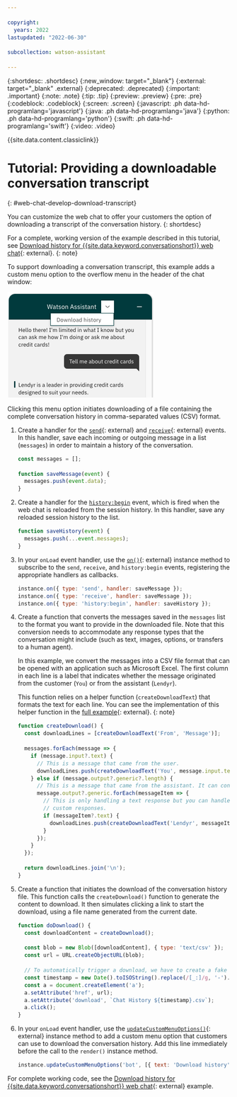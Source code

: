 ```yaml
---

copyright:
  years: 2022
lastupdated: "2022-06-30"

subcollection: watson-assistant

---
```


{:shortdesc: .shortdesc}
{:new_window: target="_blank"}
{:external: target="_blank" .external}
{:deprecated: .deprecated}
{:important: .important}
{:note: .note}
{:tip: .tip}
{:preview: .preview}
{:pre: .pre}
{:codeblock: .codeblock}
{:screen: .screen}
{:javascript: .ph data-hd-programlang='javascript'}
{:java: .ph data-hd-programlang='java'}
{:python: .ph data-hd-programlang='python'}
{:swift: .ph data-hd-programlang='swift'}
{:video: .video}

{{site.data.content.classiclink}}

# Tutorial: Providing a downloadable conversation transcript
{: #web-chat-develop-download-transcript}

You can customize the web chat to offer your customers the option of downloading a transcript of the conversation history.
{: shortdesc}

For a complete, working version of the example described in this tutorial, see [Download history for {{site.data.keyword.conversationshort}} web chat](https://github.com/watson-developer-cloud/assistant-toolkit/tree/web-chat-tutorials-integration-branch/integrations/webchat/examples/download-history){: external}.
{: note}

To support downloading a conversation transcript, this example adds a custom menu option to the overflow menu in the header of the chat window:

![Screen capture showing "Download history" menu option](images/web-chat-download-history.png)

Clicking this menu option initiates downloading of a file containing the complete conversation history in comma-separated values (CSV) format.

1. Create a handler for the [`send`](https://web-chat.global.assistant.watson.cloud.ibm.com/docs.html?to=api-events#send){: external} and [`receive`](https://web-chat.global.assistant.watson.cloud.ibm.com/docs.html?to=api-events#receive){: external} events. In this handler, save each incoming or outgoing message in a list (`messages`) in order to maintain a history of the conversation.

    ```javascript
    const messages = [];

    function saveMessage(event) {
      messages.push(event.data);
    }
    ```

1. Create a handler for the [`history:begin`](https://web-chat.global.assistant.watson.cloud.ibm.com/docs.html?to=api-events#historybegin) event, which is fired when the web chat is reloaded from the session history. In this handler, save any reloaded session history to the list.

    ```javascript
    function saveHistory(event) {
      messages.push(...event.messages);
    }
    ```

1. In your `onLoad` event handler, use the [`on()`](https://web-chat.global.assistant.watson.cloud.ibm.com/docs.html?to=api-instance-methods#on){: external} instance method to subscribe to the `send`, `receive`, and `history:begin` events, registering the appropriate handlers as callbacks.

    ```javascript
    instance.on({ type: 'send', handler: saveMessage });
    instance.on({ type: 'receive', handler: saveMessage });
    instance.on({ type: 'history:begin', handler: saveHistory });
    ```

1. Create a function that converts the messages saved in the `messages` list to the format you want to provide in the downloaded file. Note that this conversion needs to accommodate any response types that the conversation might include (such as text, images, options, or transfers to a human agent).

    In this example, we convert the messages into a CSV file format that can be opened with an application such as Microsoft Excel. The first column in each line is a label that indicates whether the message originated from the customer (`You`) or from the assistant (`Lendyr`).

    This function relies on a helper function (`createDownloadText`) that formats the text for each line. You can see the implementation of this helper function in the [full example](https://github.com/watson-developer-cloud/assistant-toolkit/tree/master/integrations/webchat/examples/download-history){: external}.
    {: note}

    ```javascript
    function createDownload() {
      const downloadLines = [createDownloadText('From', 'Message')];

      messages.forEach(message => {
        if (message.input?.text) {
          // This is a message that came from the user.
          downloadLines.push(createDownloadText('You', message.input.text));
        } else if (message.output?.generic?.length) {
          // This is a message that came from the assistant. It can contain an array of individual message items.
          message.output?.generic.forEach(messageItem => {
            // This is only handling a text response but you can handle other types of responses here as well as
            // custom responses.
            if (messageItem?.text) {
              downloadLines.push(createDownloadText('Lendyr', messageItem.text));
            }
          });
        }
      });

      return downloadLines.join('\n');
    }
    ```

1. Create a function that initiates the download of the conversation history file. This function calls the `createDownload()` function to generate the content to download. It then simulates clicking a link to start the download, using a file name generated from the current date.

    ```javascript
    function doDownload() {
      const downloadContent = createDownload();

      const blob = new Blob([downloadContent], { type: 'text/csv' });
      const url = URL.createObjectURL(blob);

      // To automatically trigger a download, we have to create a fake "a" element and then click it.
      const timestamp = new Date().toISOString().replace(/[_:]/g, '-').replace(/.[0-9][0-9][0-9]Z/, '');
      const a = document.createElement('a');
      a.setAttribute('href', url);
      a.setAttribute('download', `Chat History ${timestamp}.csv`);
      a.click();
    }
    ```

1. In your `onLoad` event handler, use the [`updateCustomMenuOptions()`](https://web-chat.global.assistant.watson.cloud.ibm.com/docs.html?to=api-instance-methods#updatecustommenuoptions){: external} instance method to add a custom menu option that customers can use to download the conversation history. Add this line immediately before the call to the `render()` instance method.

    ```javascript
    instance.updateCustomMenuOptions('bot', [{ text: 'Download history', handler: doDownload }]);
    ```

For complete working code, see the [Download history for {{site.data.keyword.conversationshort}} web chat](https://github.com/watson-developer-cloud/assistant-toolkit/tree/web-chat-tutorials-integration-branch/integrations/webchat/examples/download-history){: external} example.

